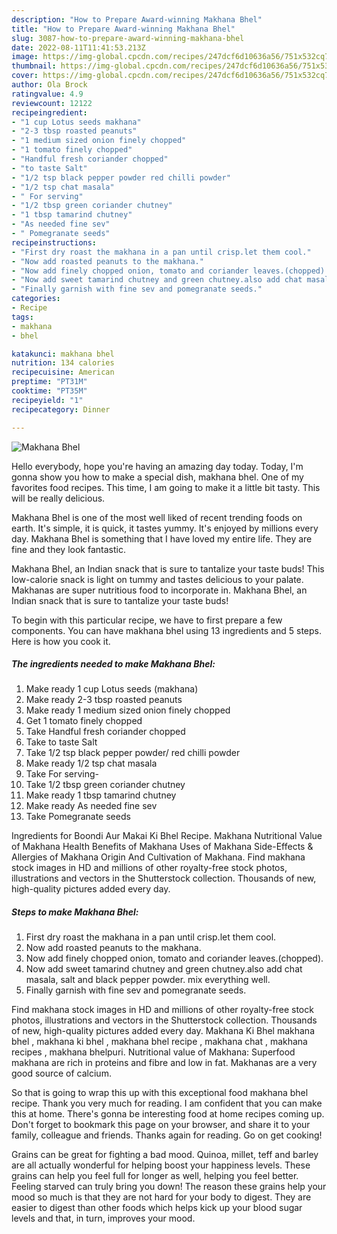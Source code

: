 ```yaml
---
description: "How to Prepare Award-winning Makhana Bhel"
title: "How to Prepare Award-winning Makhana Bhel"
slug: 3087-how-to-prepare-award-winning-makhana-bhel
date: 2022-08-11T11:41:53.213Z
image: https://img-global.cpcdn.com/recipes/247dcf6d10636a56/751x532cq70/makhana-bhel-recipe-main-photo.jpg
thumbnail: https://img-global.cpcdn.com/recipes/247dcf6d10636a56/751x532cq70/makhana-bhel-recipe-main-photo.jpg
cover: https://img-global.cpcdn.com/recipes/247dcf6d10636a56/751x532cq70/makhana-bhel-recipe-main-photo.jpg
author: Ola Brock
ratingvalue: 4.9
reviewcount: 12122
recipeingredient:
- "1 cup Lotus seeds makhana"
- "2-3 tbsp roasted peanuts"
- "1 medium sized onion finely chopped"
- "1 tomato finely chopped"
- "Handful fresh coriander chopped"
- "to taste Salt"
- "1/2 tsp black pepper powder red chilli powder"
- "1/2 tsp chat masala"
- " For serving"
- "1/2 tbsp green coriander chutney"
- "1 tbsp tamarind chutney"
- "As needed fine sev"
- " Pomegranate seeds"
recipeinstructions:
- "First dry roast the makhana in a pan until crisp.let them cool."
- "Now add roasted peanuts to the makhana."
- "Now add finely chopped onion, tomato and coriander leaves.(chopped)."
- "Now add sweet tamarind chutney and green chutney.also add chat masala, salt and black pepper powder. mix everything well."
- "Finally garnish with fine sev and pomegranate seeds."
categories:
- Recipe
tags:
- makhana
- bhel

katakunci: makhana bhel 
nutrition: 134 calories
recipecuisine: American
preptime: "PT31M"
cooktime: "PT35M"
recipeyield: "1"
recipecategory: Dinner

---
```



![Makhana Bhel](https://img-global.cpcdn.com/recipes/247dcf6d10636a56/751x532cq70/makhana-bhel-recipe-main-photo.jpg)

Hello everybody, hope you're having an amazing day today. Today, I'm gonna show you how to make a special dish, makhana bhel. One of my favorites food recipes. This time, I am going to make it a little bit tasty. This will be really delicious.

Makhana Bhel is one of the most well liked of recent trending foods on earth. It's simple, it is quick, it tastes yummy. It's enjoyed by millions every day. Makhana Bhel is something that I have loved my entire life. They are fine and they look fantastic.

Makhana Bhel, an Indian snack that is sure to tantalize your taste buds! This low-calorie snack is light on tummy and tastes delicious to your palate. Makhanas are super nutritious food to incorporate in. Makhana Bhel, an Indian snack that is sure to tantalize your taste buds!


To begin with this particular recipe, we have to first prepare a few components. You can have makhana bhel using 13 ingredients and 5 steps. Here is how you cook it.

<!--inarticleads1-->

##### The ingredients needed to make Makhana Bhel:

1. Make ready 1 cup Lotus seeds (makhana)
1. Make ready 2-3 tbsp roasted peanuts
1. Make ready 1 medium sized onion finely chopped
1. Get 1 tomato finely chopped
1. Take Handful fresh coriander chopped
1. Take to taste Salt
1. Take 1/2 tsp black pepper powder/ red chilli powder
1. Make ready 1/2 tsp chat masala
1. Take  For serving-
1. Take 1/2 tbsp green coriander chutney
1. Make ready 1 tbsp tamarind chutney
1. Make ready As needed fine sev
1. Take  Pomegranate seeds


Ingredients for Boondi Aur Makai Ki Bhel Recipe. Makhana Nutritional Value of Makhana Health Benefits of Makhana Uses of Makhana Side-Effects &amp; Allergies of Makhana Origin And Cultivation of Makhana. Find makhana stock images in HD and millions of other royalty-free stock photos, illustrations and vectors in the Shutterstock collection. Thousands of new, high-quality pictures added every day. 

<!--inarticleads2-->

##### Steps to make Makhana Bhel:

1. First dry roast the makhana in a pan until crisp.let them cool.
1. Now add roasted peanuts to the makhana.
1. Now add finely chopped onion, tomato and coriander leaves.(chopped).
1. Now add sweet tamarind chutney and green chutney.also add chat masala, salt and black pepper powder. mix everything well.
1. Finally garnish with fine sev and pomegranate seeds.


Find makhana stock images in HD and millions of other royalty-free stock photos, illustrations and vectors in the Shutterstock collection. Thousands of new, high-quality pictures added every day. Makhana Ki Bhel makhana bhel , makhana ki bhel , makhana bhel recipe , makhana chat , makhana recipes , makhana bhelpuri. Nutritional value of Makhana: Superfood makhana are rich in proteins and fibre and low in fat. Makhanas are a very good source of calcium. 

So that is going to wrap this up with this exceptional food makhana bhel recipe. Thank you very much for reading. I am confident that you can make this at home. There's gonna be interesting food at home recipes coming up. Don't forget to bookmark this page on your browser, and share it to your family, colleague and friends. Thanks again for reading. Go on get cooking!

Grains can be great for fighting a bad mood. Quinoa, millet, teff and barley are all actually wonderful for helping boost your happiness levels. These grains can help you feel full for longer as well, helping you feel better. Feeling starved can truly bring you down! The reason these grains help your mood so much is that they are not hard for your body to digest. They are easier to digest than other foods which helps kick up your blood sugar levels and that, in turn, improves your mood.
